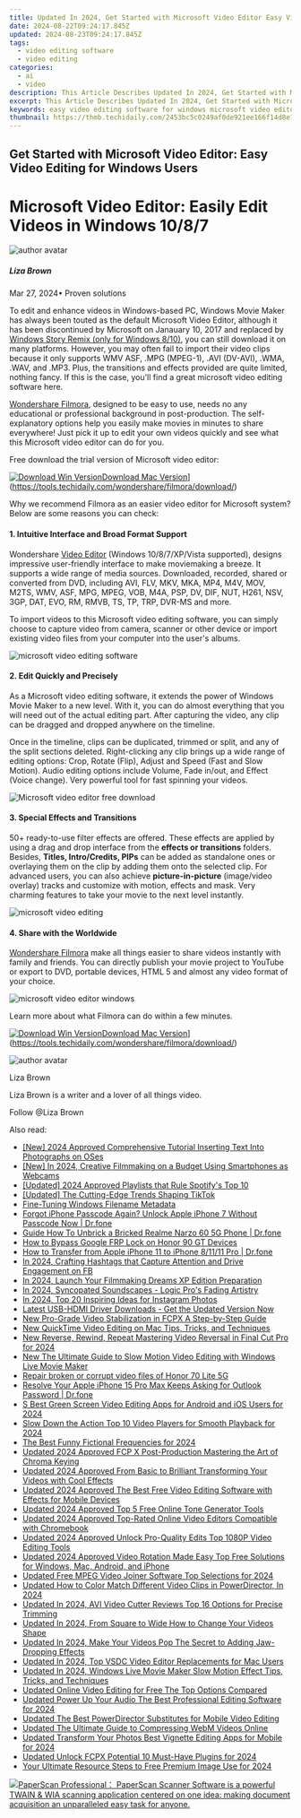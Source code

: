 ```yaml
---
title: Updated In 2024, Get Started with Microsoft Video Editor Easy Video Editing for Windows Users
date: 2024-08-22T09:24:17.845Z
updated: 2024-08-23T09:24:17.845Z
tags: 
  - video editing software
  - video editing
categories: 
  - ai
  - video
description: This Article Describes Updated In 2024, Get Started with Microsoft Video Editor Easy Video Editing for Windows Users
excerpt: This Article Describes Updated In 2024, Get Started with Microsoft Video Editor Easy Video Editing for Windows Users
keywords: easy video editing software for windows microsoft video editor review,effortless video editing microsoft video editor for windows users,get started with video editing a microsoft tutorial for windows 10 8 and 7,simple video editing for windows get started with microsoft video editor,transform your videos easy editing with microsoft video editor on windows,ai animation transform your videos easy editing with microsoft video editor on windows,get started with microsoft video editor easy video editing for windows users
thumbnail: https://thmb.techidaily.com/2453bc5c0249af0de921ee166f14d8e128b375913b07ba9cca730be764e6c410.jpg
---
```


## Get Started with Microsoft Video Editor: Easy Video Editing for Windows Users

# Microsoft Video Editor: Easily Edit Videos in Windows 10/8/7

![author avatar](https://lh5.googleusercontent.com/-AIMmjowaFs4/AAAAAAAAAAI/AAAAAAAAABc/Y5UmwDaI7HU/s250-c-k/photo.jpg)

##### Liza Brown

 Mar 27, 2024• Proven solutions

To edit and enhance videos in Windows-based PC, Windows Movie Maker has always been touted as the default Microsoft Video Editor, although it has been discontinued by Microsoft on Janauary 10, 2017 and replaced by [Windows Story Remix (only for Windows 8/10)](https://www.howtogeek.com/355524/how-to-use-windows-10s-hidden-video-editor/), you can still download it on many platforms. However, you may often fail to import their video clips because it only supports WMV ASF, .MPG (MPEG-1), .AVI (DV-AVI), .WMA, .WAV, and .MP3\. Plus, the transitions and effects provided are quite limited, nothing fancy. If this is the case, you'll find a great microsoft video editing software here.

[Wondershare Filmora](https://tools.techidaily.com/wondershare/filmora/download/), designed to be easy to use, needs no any educational or professional background in post-production. The self-explanatory options help you easily make movies in minutes to share everywhere! Just pick it up to edit your own videos quickly and see what this Microsoft video editor can do for you.

Free download the trial version of Microsoft video editor:

[![Download Win Version](https://images.wondershare.com/filmora/guide/download-btn-win.jpg)](https://tools.techidaily.com/wondershare/filmora/download/)[Download Mac Version](https://images.wondershare.com/filmora/guide/download-btn-mac.jpg)](https://tools.techidaily.com/wondershare/filmora/download/)

Why we recommend Filmora as an easier video editor for Microsoft system? Below are some reasons you can check:

#### 1. Intuitive Interface and Broad Format Support

Wondershare [Video Editor](https://tools.techidaily.com/wondershare/filmora/download/) (Windows 10/8/7/XP/Vista supported), designs impressive user-friendly interface to make moviemaking a breeze. It supports a wide range of media sources. Downloaded, recorded, shared or converted from DVD, including AVI, FLV, MKV, MKA, MP4, M4V, MOV, M2TS, WMV, ASF, MPG, MPEG, VOB, M4A, PSP, DV, DIF, NUT, H261, NSV, 3GP, DAT, EVO, RM, RMVB, TS, TP, TRP, DVR-MS and more.

To import videos to this Microsoft video editing software, you can simply choose to capture video from camera, scanner or other device or import existing video files from your computer into the user's albums.

![microsoft video editing software](https://images.wondershare.com/filmora/article-images/import-video-9.jpg)

#### 2. Edit Quickly and Precisely

As a Microsoft video editing software, it extends the power of Windows Movie Maker to a new level. With it, you can do almost everything that you will need out of the actual editing part. After capturing the video, any clip can be dragged and dropped anywhere on the timeline.

Once in the timeline, clips can be duplicated, trimmed or split, and any of the split sections deleted. Right-clicking any clip brings up a wide range of editing options: Crop, Rotate (Flip), Adjust and Speed (Fast and Slow Motion). Audio editing options include Volume, Fade in/out, and Effect (Voice change). Very powerful tool for fast spinning your videos.

![Microsoft video editor free download](https://images.wondershare.com/filmora/article-images/crop-video-9.jpg)

#### 3. Special Effects and Transitions

50+ ready-to-use filter effects are offered. These effects are applied by using a drag and drop interface from the **effects or transitions** folders. Besides, **Titles, Intro/Credits, PIPs** can be added as standalone ones or overlaying them on the clip by adding them onto the selected clip. For advanced users, you can also achieve **picture-in-picture** (image/video overlay) tracks and customize with motion, effects and mask. Very charming features to take your movie to the next level instantly.

![microsoft video editing](https://images.wondershare.com/filmora/guide/filters-9-win.jpg)

#### 4. Share with the Worldwide

[Wondershare Filmora](https://tools.techidaily.com/wondershare/filmora/download/) make all things easier to share videos instantly with family and friends. You can directly publish your movie project to YouTube or export to DVD, portable devices, HTML 5 and almost any video format of your choice.

![microsoft video editor windows](https://images.wondershare.com/filmora/guide/export-9-win.jpg)

Learn more about what Filmora can do within a few minutes.

[![Download Win Version](https://images.wondershare.com/filmora/guide/download-btn-win.jpg)](https://tools.techidaily.com/wondershare/filmora/download/)[Download Mac Version](https://images.wondershare.com/filmora/guide/download-btn-mac.jpg)](https://tools.techidaily.com/wondershare/filmora/download/)

![author avatar](https://lh5.googleusercontent.com/-AIMmjowaFs4/AAAAAAAAAAI/AAAAAAAAABc/Y5UmwDaI7HU/s250-c-k/photo.jpg)

Liza Brown

Liza Brown is a writer and a lover of all things video.

Follow @Liza Brown

<span class="atpl-alsoreadstyle">Also read:</span>
<div><ul>
<li><a href="https://fox-http.techidaily.com/new-2024-approved-comprehensive-tutorial-inserting-text-into-photographs-on-oses/"><u>[New] 2024 Approved  Comprehensive Tutorial  Inserting Text Into Photographs on OSes</u></a></li>
<li><a href="https://visual-screen-recording.techidaily.com/new-in-2024-creative-filmmaking-on-a-budget-using-smartphones-as-webcams/"><u>[New] In 2024, Creative Filmmaking on a Budget  Using Smartphones as Webcams</u></a></li>
<li><a href="https://video-capture.techidaily.com/updated-2024-approved-playlists-that-rule-spotifys-top-10/"><u>[Updated] 2024 Approved  Playlists that Rule  Spotify's Top 10</u></a></li>
<li><a href="https://tiktok-clips.techidaily.com/updated-the-cutting-edge-trends-shaping-tiktok/"><u>[Updated] The Cutting-Edge Trends Shaping TikTok</u></a></li>
<li><a href="https://windows11.techidaily.com/fine-tuning-windows-filename-metadata/"><u>Fine-Tuning Windows Filename Metadata</u></a></li>
<li><a href="https://iphone-unlock.techidaily.com/forgot-iphone-passcode-again-unlock-apple-iphone-7-without-passcode-now-drfone-by-drfone-ios/"><u>Forgot iPhone Passcode Again? Unlock Apple iPhone 7 Without Passcode Now | Dr.fone</u></a></li>
<li><a href="https://change-location.techidaily.com/guide-how-to-unbrick-a-bricked-realme-narzo-60-5g-phone-drfone-by-drfone-fix-android-problems-fix-android-problems/"><u>Guide How To Unbrick a Bricked Realme Narzo 60 5G Phone | Dr.fone</u></a></li>
<li><a href="https://bypass-frp.techidaily.com/how-to-bypass-google-frp-lock-on-honor-90-gt-devices-by-drfone-android/"><u>How to Bypass Google FRP Lock on Honor 90 GT Devices</u></a></li>
<li><a href="https://iphone-transfer.techidaily.com/how-to-transfer-from-apple-iphone-11-to-iphone-81111-pro-drfone-by-drfone-transfer-from-ios/"><u>How to Transfer from Apple iPhone 11 to iPhone 8/11/11 Pro | Dr.fone</u></a></li>
<li><a href="https://facebook-video-recording.techidaily.com/in-2024-crafting-hashtags-that-capture-attention-and-drive-engagement-on-fb/"><u>In 2024, Crafting Hashtags that Capture Attention and Drive Engagement on FB</u></a></li>
<li><a href="https://extra-skills.techidaily.com/in-2024-launch-your-filmmaking-dreams-xp-edition-preparation/"><u>In 2024, Launch Your Filmmaking Dreams  XP Edition Preparation</u></a></li>
<li><a href="https://some-guidance.techidaily.com/in-2024-syncopated-soundscapes-logic-pros-fading-artistry/"><u>In 2024, Syncopated Soundscapes - Logic Pro's Fading Artistry</u></a></li>
<li><a href="https://instagram-video-recordings.techidaily.com/in-2024-top-20-inspiring-ideas-for-instagram-photos/"><u>In 2024, Top 20 Inspiring Ideas for Instagram Photos</u></a></li>
<li><a href="https://hardware-help.techidaily.com/latest-usb-hdmi-driver-downloads-get-the-updated-version-now/"><u>Latest USB-HDMI Driver Downloads - Get the Updated Version Now</u></a></li>
<li><a href="https://ai-video-tools.techidaily.com/new-pro-grade-video-stabilization-in-fcpx-a-step-by-step-guide/"><u>New Pro-Grade Video Stabilization in FCPX A Step-by-Step Guide</u></a></li>
<li><a href="https://ai-video-tools.techidaily.com/new-quicktime-video-editing-on-mac-tips-tricks-and-techniques/"><u>New QuickTime Video Editing on Mac Tips, Tricks, and Techniques</u></a></li>
<li><a href="https://ai-video-tools.techidaily.com/new-reverse-rewind-repeat-mastering-video-reversal-in-final-cut-pro-for-2024/"><u>New Reverse, Rewind, Repeat Mastering Video Reversal in Final Cut Pro for 2024</u></a></li>
<li><a href="https://ai-video-tools.techidaily.com/new-the-ultimate-guide-to-slow-motion-video-editing-with-windows-live-movie-maker/"><u>New The Ultimate Guide to Slow Motion Video Editing with Windows Live Movie Maker</u></a></li>
<li><a href="https://techidaily.com/repair-broken-or-corrupt-video-files-of-honor-70-lite-5g-by-stellar-video-repair-mobile-video-repair/"><u>Repair broken or corrupt video files of Honor 70 Lite 5G</u></a></li>
<li><a href="https://iphone-unlock.techidaily.com/resolve-your-apple-iphone-15-pro-max-keeps-asking-for-outlook-password-drfone-by-drfone-ios/"><u>Resolve Your Apple iPhone 15 Pro Max Keeps Asking for Outlook Password | Dr.fone</u></a></li>
<li><a href="https://ai-video-tools.techidaily.com/s-best-green-screen-video-editing-apps-for-android-and-ios-users-for-2024/"><u>S Best Green Screen Video Editing Apps for Android and iOS Users for 2024</u></a></li>
<li><a href="https://ai-video-tools.techidaily.com/slow-down-the-action-top-10-video-players-for-smooth-playback-for-2024/"><u>Slow Down the Action Top 10 Video Players for Smooth Playback for 2024</u></a></li>
<li><a href="https://youtube-blog.techidaily.com/est-funny-fictional-frequencies-for-2024/"><u>The Best Funny Fictional Frequencies for 2024</u></a></li>
<li><a href="https://ai-video-tools.techidaily.com/updated-2024-approved-fcp-x-post-production-mastering-the-art-of-chroma-keying/"><u>Updated 2024 Approved FCP X Post-Production Mastering the Art of Chroma Keying</u></a></li>
<li><a href="https://ai-video-tools.techidaily.com/updated-2024-approved-from-basic-to-brilliant-transforming-your-videos-with-cool-effects/"><u>Updated 2024 Approved From Basic to Brilliant Transforming Your Videos with Cool Effects</u></a></li>
<li><a href="https://ai-video-tools.techidaily.com/updated-2024-approved-the-best-free-video-editing-software-with-effects-for-mobile-devices/"><u>Updated 2024 Approved The Best Free Video Editing Software with Effects for Mobile Devices</u></a></li>
<li><a href="https://ai-video-tools.techidaily.com/updated-2024-approved-top-5-free-online-tone-generator-tools/"><u>Updated 2024 Approved Top 5 Free Online Tone Generator Tools</u></a></li>
<li><a href="https://ai-video-tools.techidaily.com/updated-2024-approved-top-rated-online-video-editors-compatible-with-chromebook/"><u>Updated 2024 Approved Top-Rated Online Video Editors Compatible with Chromebook</u></a></li>
<li><a href="https://ai-video-tools.techidaily.com/updated-2024-approved-unlock-pro-quality-edits-top-1080p-video-editing-tools/"><u>Updated 2024 Approved Unlock Pro-Quality Edits Top 1080P Video Editing Tools</u></a></li>
<li><a href="https://ai-video-tools.techidaily.com/updated-2024-approved-video-rotation-made-easy-top-free-solutions-for-windows-mac-android-and-iphone/"><u>Updated 2024 Approved Video Rotation Made Easy Top Free Solutions for Windows, Mac, Android, and iPhone</u></a></li>
<li><a href="https://ai-video-tools.techidaily.com/updated-free-mpeg-video-joiner-software-top-selections-for-2024/"><u>Updated Free MPEG Video Joiner Software Top Selections for 2024</u></a></li>
<li><a href="https://ai-video-tools.techidaily.com/updated-how-to-color-match-different-video-clips-in-powerdirector-in-2024/"><u>Updated How to Color Match Different Video Clips in PowerDirector, In 2024</u></a></li>
<li><a href="https://ai-video-tools.techidaily.com/updated-in-2024-avi-video-cutter-reviews-top-16-options-for-precise-trimming/"><u>Updated In 2024, AVI Video Cutter Reviews Top 16 Options for Precise Trimming</u></a></li>
<li><a href="https://ai-video-tools.techidaily.com/updated-in-2024-from-square-to-wide-how-to-change-your-videos-shape/"><u>Updated In 2024, From Square to Wide How to Change Your Videos Shape</u></a></li>
<li><a href="https://ai-video-tools.techidaily.com/updated-in-2024-make-your-videos-pop-the-secret-to-adding-jaw-dropping-effects/"><u>Updated In 2024, Make Your Videos Pop The Secret to Adding Jaw-Dropping Effects</u></a></li>
<li><a href="https://ai-video-tools.techidaily.com/updated-in-2024-top-vsdc-video-editor-replacements-for-mac-users/"><u>Updated In 2024, Top VSDC Video Editor Replacements for Mac Users</u></a></li>
<li><a href="https://ai-video-tools.techidaily.com/updated-in-2024-windows-live-movie-maker-slow-motion-effect-tips-tricks-and-techniques/"><u>Updated In 2024, Windows Live Movie Maker Slow Motion Effect Tips, Tricks, and Techniques</u></a></li>
<li><a href="https://ai-video-tools.techidaily.com/updated-online-video-editing-for-free-the-top-options-compared/"><u>Updated Online Video Editing for Free The Top Options Compared</u></a></li>
<li><a href="https://ai-video-tools.techidaily.com/updated-power-up-your-audio-the-best-professional-editing-software-for-2024/"><u>Updated Power Up Your Audio The Best Professional Editing Software for 2024</u></a></li>
<li><a href="https://ai-video-tools.techidaily.com/updated-the-best-powerdirector-substitutes-for-mobile-video-editing/"><u>Updated The Best PowerDirector Substitutes for Mobile Video Editing</u></a></li>
<li><a href="https://ai-video-tools.techidaily.com/updated-the-ultimate-guide-to-compressing-webm-videos-online/"><u>Updated The Ultimate Guide to Compressing WebM Videos Online</u></a></li>
<li><a href="https://ai-video-tools.techidaily.com/updated-transform-your-photos-best-vignette-editing-apps-for-mobile-for-2024/"><u>Updated Transform Your Photos Best Vignette Editing Apps for Mobile for 2024</u></a></li>
<li><a href="https://ai-video-tools.techidaily.com/updated-unlock-fcpx-potential-10-must-have-plugins-for-2024/"><u>Updated Unlock FCPX Potential 10 Must-Have Plugins for 2024</u></a></li>
<li><a href="https://vp-tips.techidaily.com/your-ultimate-resource-steps-to-free-premium-image-use-for-2024/"><u>Your Ultimate Resource  Steps to Free Premium Image Use for 2024</u></a></li>
</ul></div>

<ins class="adsbygoogle"
      style="display:block"
      data-ad-client="ca-pub-7571918770474297"
      data-ad-slot="8358498916"
      data-ad-format="auto"
      data-full-width-responsive="true"></ins>
<!-- affiliate ads begin -->
<a href="https://secure.2checkout.com/order/checkout.php?PRODS=37540879&QTY=1&AFFILIATE=108875&CART=1"><img src="https://paperscan.orpalis.com/img/content/You_prefer_to_use.png" border="0">PaperScan Professional： PaperScan Scanner Software is a powerful TWAIN & WIA scanning application centered on one idea: making document acquisition an unparalleled easy task for anyone.</a>
<!-- affiliate ads end -->